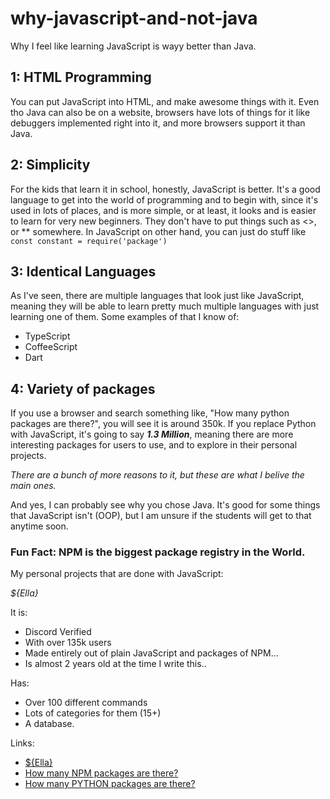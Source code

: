 # why-javascript-and-not-java

Why I feel like learning JavaScript is wayy better than Java.


## 1: HTML Programming
You can put JavaScript into HTML, and make awesome things with it.
Even tho Java can also be on a website, browsers have lots of things
for it like debuggers implemented right into it, and more browsers 
support it than Java.

## 2: Simplicity
For the kids that learn it in school, honestly, JavaScript is better.
It's a good language to get into the world of programming and to begin
with, since it's used in lots of places, and is more simple, or at least,
it looks and is easier to learn for very new beginners. They don't
have to put things such as <>, or ** somewhere. In JavaScript on other
hand, you can just do stuff like ```const constant = require('package') ```

## 3: Identical Languages
As I've seen, there are multiple languages that look just like JavaScript,
meaning they will be able to learn pretty much multiple languages with just
learning one of them.
Some examples of that I know of:

- TypeScript
- CoffeeScript
- Dart 

## 4: Variety of packages
If you use a browser and search something like, "How many python packages are there?",
you will see it is around 350k. If you replace Python with JavaScript, it's going to say
***1.3 Million***, meaning there are more interesting packages for users to use, and
to explore in their personal projects.


*There are a bunch of more reasons to it, but these are what I belive the main ones.*

 And yes, I can probably see why you chose Java. It's good for some things that JavaScript isn't (OOP), but I am unsure if the students will get to that anytime soon.

### Fun Fact: NPM is the biggest package registry in the World.

My personal projects that are done with JavaScript:

*${Ella}*

 It is:

- Discord Verified
- With over 135k users
- Made entirely out of plain JavaScript and packages of NPM...
- Is almost 2 years old at the time I write this..

Has:

- Over 100 different commands
- Lots of categories for them (15+)
- A database.

Links:
- [${Ella}](https://discord.com/oauth2/authorize?client_id=743292394237329440&scope=bot&permissions=8)
- [How many NPM packages are there?](https://www.google.com/search?q=how+many+npm+packages+are+there&rlz=1C1CHBF_enUS969US969&oq=how+many+npm+packages+are+there&aqs=chrome..69i57.3632j0j7&sourceid=chrome&ie=UTF-8)
- [How many PYTHON packages are there?](https://pypi.org/)
